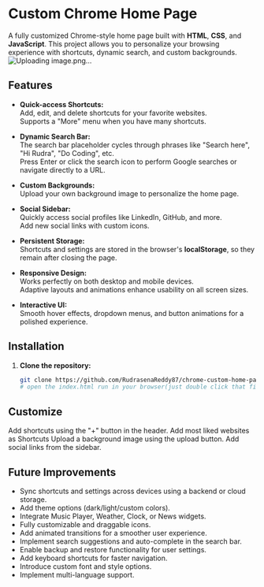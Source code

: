 # Custom Chrome Home Page

A fully customized Chrome-style home page built with **HTML**, **CSS**, and **JavaScript**. This project allows you to personalize your browsing experience with shortcuts, dynamic search, and custom backgrounds.
![Uploading image.png…]()


## Features

- **Quick-access Shortcuts:**  
  Add, edit, and delete shortcuts for your favorite websites.  
  Supports a "More" menu when you have many shortcuts.

- **Dynamic Search Bar:**  
  The search bar placeholder cycles through phrases like "Search here", "Hi Rudra", "Do Coding", etc.  
  Press Enter or click the search icon to perform Google searches or navigate directly to a URL.

- **Custom Backgrounds:**  
  Upload your own background image to personalize the home page.

- **Social Sidebar:**  
  Quickly access social profiles like LinkedIn, GitHub, and more.  
  Add new social links with custom icons.

- **Persistent Storage:**  
  Shortcuts and settings are stored in the browser's **localStorage**, so they remain after closing the page.

- **Responsive Design:**  
  Works perfectly on both desktop and mobile devices.  
  Adaptive layouts and animations enhance usability on all screen sizes.

- **Interactive UI:**  
  Smooth hover effects, dropdown menus, and button animations for a polished experience.

## Installation

1. **Clone the repository:**
   ```bash
   git clone https://github.com/RudrasenaReddy87/chrome-custom-home-page.git
   # open the index.html run in your browser(just double click that file)
   ```
## Customize
Add shortcuts using the "+" button in the header. Add most liked websites as Shortcuts
Upload a background image using the upload button.
Add social links from the sidebar.

## Future Improvements

- Sync shortcuts and settings across devices using a backend or cloud storage.
- Add theme options (dark/light/custom colors).
- Integrate Music Player, Weather, Clock, or News widgets.
- Fully customizable and draggable icons.
- Add animated transitions for a smoother user experience.
- Implement search suggestions and auto-complete in the search bar.
- Enable backup and restore functionality for user settings.
- Add keyboard shortcuts for faster navigation.
- Introduce custom font and style options.
- Implement multi-language support.


   
